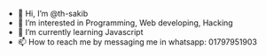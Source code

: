 - 👋 Hi, I’m @th-sakib
- 👀 I’m interested in Programming, Web developing, Hacking
- 🌱 I’m currently learning Javascript
- 📫 How to reach me by messaging me in whatsapp: 01797951903

<!---
th-sakib/th-sakib is a ✨ special ✨ repository because its `README.md` (this file) appears on your GitHub profile.
You can click the Preview link to take a look at your changes.
--->
